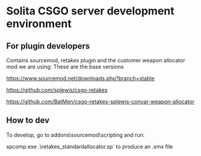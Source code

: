 Solita CSGO server development environment
=============

## For plugin developers

Contains sourcemod, retakes plugin and the customer weapon allocator mod we are using: These are the base versions

https://www.sourcemod.net/downloads.php?branch=stable

https://github.com/splewis/csgo-retakes

https://github.com/BatMen/csgo-retakes-splewis-convar-weapon-allocator


## How to dev
To develop, go to addons\sourcemod\scripting and run:

spcomp.exe .\retakes_standardallocator.sp` to produce an .smx file